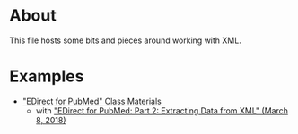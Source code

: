 # About

This file hosts some bits and pieces around working with XML.


# Examples

* ["EDirect for PubMed" Class Materials](https://dataguide.nlm.nih.gov/classes/edirect-for-pubmed/materials.html)
  - with ["EDirect for PubMed: Part 2: Extracting Data from XML" (March 8, 2018)](https://dataguide.nlm.nih.gov/classes/edirect-for-pubmed/recording2.html)
